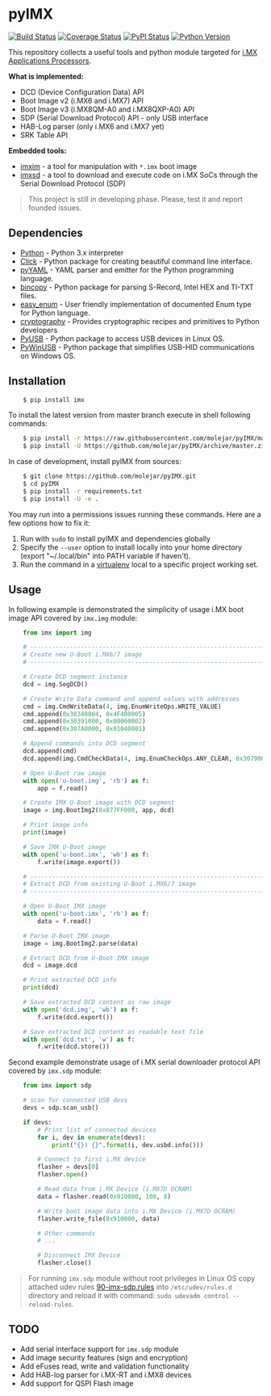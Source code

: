 pyIMX
=====

[![Build Status](https://travis-ci.org/molejar/pyIMX.svg?branch=master)](https://travis-ci.org/molejar/pyIMX)
[![Coverage Status](https://coveralls.io/repos/github/molejar/pyIMX/badge.svg?branch=master)](https://coveralls.io/github/molejar/pyIMX?branch=master)
[![PyPI Status](https://img.shields.io/pypi/v/imx.svg)](https://pypi.python.org/pypi/imx)
[![Python Version](https://img.shields.io/pypi/pyversions/imx.svg)](https://www.python.org)

This repository collects a useful tools and python module targeted for [i.MX Applications Processors](https://www.nxp.com/products/processors-and-microcontrollers/arm-based-processors-and-mcus/i.mx-applications-processors).

**What is implemented:**

* DCD (Device Configuration Data) API
* Boot Image v2 (i.MX6 and i.MX7) API
* Boot Image v3 (i.MX8QM-A0 and i.MX8QXP-A0) API
* SDP (Serial Download Protocol) API - only USB interface
* HAB-Log parser (only i.MX6 and i.MX7 yet)
* SRK Table API

**Embedded tools:**

* [imxim](https://github.com/molejar/pyIMX/blob/master/doc/imxim.md) - a tool for manipulation with `*.imx` boot image
* [imxsd](https://github.com/molejar/pyIMX/blob/master/doc/imxsd.md) - a tool to download and execute code on i.MX SoCs through the Serial Download Protocol (SDP)

> This project is still in developing phase. Please, test it and report founded issues.

Dependencies
------------

- [Python](https://www.python.org) - Python 3.x interpreter
- [Click](http://click.pocoo.org) - Python package for creating beautiful command line interface.
- [pyYAML](http://pyyaml.org/wiki/PyYAML) - YAML parser and emitter for the Python programming language.
- [bincopy](https://github.com/eerimoq/bincopy) - Python package for parsing S-Record, Intel HEX and TI-TXT files.
- [easy_enum](https://github.com/molejar/pyEnum) - User friendly implementation of documented Enum type for Python language.
- [cryptography](https://cryptography.io/en/latest) - Provides cryptographic recipes and primitives to Python developers
- [PyUSB](https://github.com/pyusb/pyusb) - Python package to access USB devices in Linux OS.
- [PyWinUSB](https://github.com/rene-aguirre/pywinusb) - Python package that simplifies USB-HID communications on 
Windows OS.

Installation
------------

``` bash
    $ pip install imx
```

To install the latest version from master branch execute in shell following commands:

``` bash
    $ pip install -r https://raw.githubusercontent.com/molejar/pyIMX/master/requirements.txt
    $ pip install -U https://github.com/molejar/pyIMX/archive/master.zip
```

In case of development, install pyIMX from sources:

``` bash
    $ git clone https://github.com/molejar/pyIMX.git
    $ cd pyIMX
    $ pip install -r requirements.txt
    $ pip install -U -e .
```

You may run into a permissions issues running these commands. Here are a few options how to fix it:

1. Run with `sudo` to install pyIMX and dependencies globally
2. Specify the `--user` option to install locally into your home directory (export "~/.local/bin" into PATH variable if haven't).
3. Run the command in a [virtualenv](https://virtualenv.pypa.io/en/latest/) local to a specific project working set.

Usage
-----

In following example is demonstrated the simplicity of usage i.MX boot image API covered by `imx.img` module:

``` Python
    from imx import img

    # --------------------------------------------------------------------------------
    # Create new U-Boot i.MX6/7 image
    # --------------------------------------------------------------------------------

    # Create DCD segment instance
    dcd = img.SegDCD()

    # Create Write Data command and append values with addresses
    cmd = img.CmdWriteData(4, img.EnumWriteOps.WRITE_VALUE)
    cmd.append(0x30340004, 0x4F400005)
    cmd.append(0x30391000, 0x00000002)
    cmd.append(0x307A0000, 0x01040001)

    # Append commands into DCD segment
    dcd.append(cmd)
    dcd.append(img.CmdCheckData(4, img.EnumCheckOps.ANY_CLEAR, 0x307900C4, 0x00000001))

    # Open U-Boot raw image
    with open('u-boot.img', 'rb') as f:
        app = f.read()

    # Create IMX U-Boot image with DCD segment
    image = img.BootImg2(0x877FF000, app, dcd)

    # Print image info
    print(image)

    # Save IMX U-Boot image
    with open('u-boot.imx', 'wb') as f:
        f.write(image.export())

    # --------------------------------------------------------------------------------
    # Extract DCD from existing U-Boot i.MX6/7 image
    # --------------------------------------------------------------------------------

    # Open U-Boot IMX image
    with open('u-boot.imx', 'rb') as f:
        data = f.read()

    # Parse U-Boot IMX image
    image = img.BootImg2.parse(data)

    # Extract DCD from U-Boot IMX image
    dcd = image.dcd

    # Print extracted DCD info
    print(dcd)

    # Save extracted DCD content as raw image
    with open('dcd.img', 'wb') as f:
        f.write(dcd.export())

    # Save extracted DCD content as readable text file
    with open('dcd.txt', 'w') as f:
        f.write(dcd.store())
```

Second example demonstrate usage of i.MX serial downloader protocol API covered by `imx.sdp` module:

``` Python
    from imx import sdp

    # scan for connected USB devs
    devs = sdp.scan_usb()

    if devs:
        # Print list of connected devices
        for i, dev in enumerate(devs):
            print("{}) {}".format(i, dev.usbd.info()))

        # Connect to first i.MX device
        flasher = devs[0]
        flasher.open()

        # Read data from i.MX Device (i.MX7D OCRAM)
        data = flasher.read(0x910000, 100, 8)

        # Write boot image data into i.MX Device (i.MX7D OCRAM)
        flasher.write_file(0x910000, data)

        # Other commands
        # ...

        # Disconnect IMX Device
        flasher.close()
```

> For running `imx.sdp` module without root privileges in Linux OS copy attached udev rules
[90-imx-sdp.rules](https://github.com/molejar/pyIMX/blob/master/udev/90-imx-sdp.rules)
into `/etc/udev/rules.d` directory and reload it with command: `sudo udevadm control --reload-rules`.

TODO
----

* Add serial interface support for `imx.sdp` module
* Add image security features (sign and encryption)
* Add eFuses read, write and validation functionality
* Add HAB-log parser for i.MX-RT and i.MX8 devices
* Add support for QSPI Flash image
